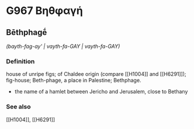 # G967 Βηθφαγή

## Bēthphagḗ

_(bayth-fag-ay' | vayth-fa-GAY | vayth-fa-GAY)_

### Definition

house of unripe figs; of Chaldee origin (compare [[H1004]] and [[H6291]]); fig-house; Beth-phage, a place in Palestine; Bethphage.

- the name of a hamlet between Jericho and Jerusalem, close to Bethany

### See also

[[H1004]], [[H6291]]

